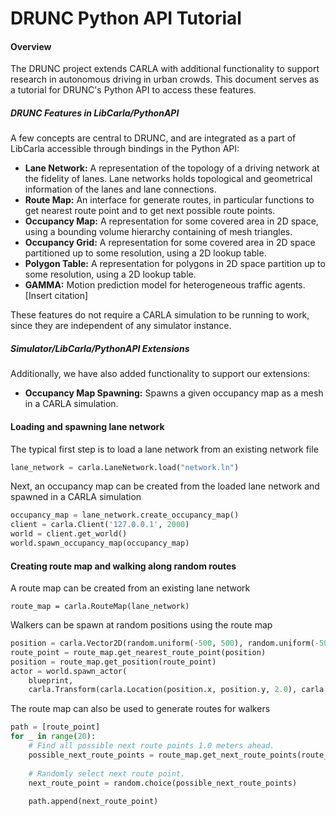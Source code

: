 <h1>DRUNC Python API Tutorial</h1>

#### Overview

The DRUNC project extends CARLA with additional functionality to support research in autonomous driving in urban crowds. This document serves as a tutorial for DRUNC's Python API to access these features.

##### DRUNC Features in LibCarla/PythonAPI 

A few concepts are central to DRUNC, and are integrated as a part of LibCarla accessible through bindings in the Python API:

  - **Lane Network:** A representation of the topology of a driving network at the fidelity of lanes. Lane networks holds topological and geometrical information of the lanes and lane connections.
  - **Route Map:** An interface for generate routes, in particular functions to get nearest route point and to get next possible route points.
  - **Occupancy Map:** A representation for some covered area in 2D space, using a bounding volume hierarchy containing of mesh triangles.
  - **Occupancy Grid:**  A representation for some covered area in 2D space partitioned up to some resolution, using a 2D lookup table.
  - **Polygon Table:** A representation for polygons in 2D space partition up to some resolution, using a 2D lookup table.
  - **GAMMA:** Motion prediction model for heterogeneous traffic agents. [Insert citation]

These features do not require a CARLA simulation to be running to work, since they are independent of any simulator instance.

##### Simulator/LibCarla/PythonAPI Extensions

Additionally, we have also added functionality to support our extensions:

- **Occupancy Map Spawning:** Spawns a given occupancy map as a mesh in a CARLA simulation.

#### Loading and spawning lane network

The typical first step is to load a lane network from an existing network file

```py
lane_network = carla.LaneNetwork.load("network.ln")
```

Next, an occupancy map can be created from the loaded lane network and spawned in a CARLA simulation

```py
occupancy_map = lane_network.create_occupancy_map()
client = carla.Client('127.0.0.1', 2000)
world = client.get_world()
world.spawn_occupancy_map(occupancy_map)
```

#### Creating route map and walking along random routes

A route map can be created from an existing lane network

```pyth
route_map = carla.RouteMap(lane_network)
```

Walkers can be spawn at random positions using the route map

```py
position = carla.Vector2D(random.uniform(-500, 500), random.uniform(-500, 500))
route_point = route_map.get_nearest_route_point(position)
position = route_map.get_position(route_point)
actor = world.spawn_actor(
	blueprint, 
	carla.Transform(carla.Location(position.x, position.y, 2.0), carla.Rotation()))
```

The route map can also be used to generate routes for walkers

```py
path = [route_point]
for _ in range(20):
	# Find all possible next route points 1.0 meters ahead.
	possible_next_route_points = route_map.get_next_route_points(route_point[-1], 1.0)
	
	# Randomly select next route point.
	next_route_point = random.choice(possible_next_route_points)
	
	path.append(next_route_point)
```



